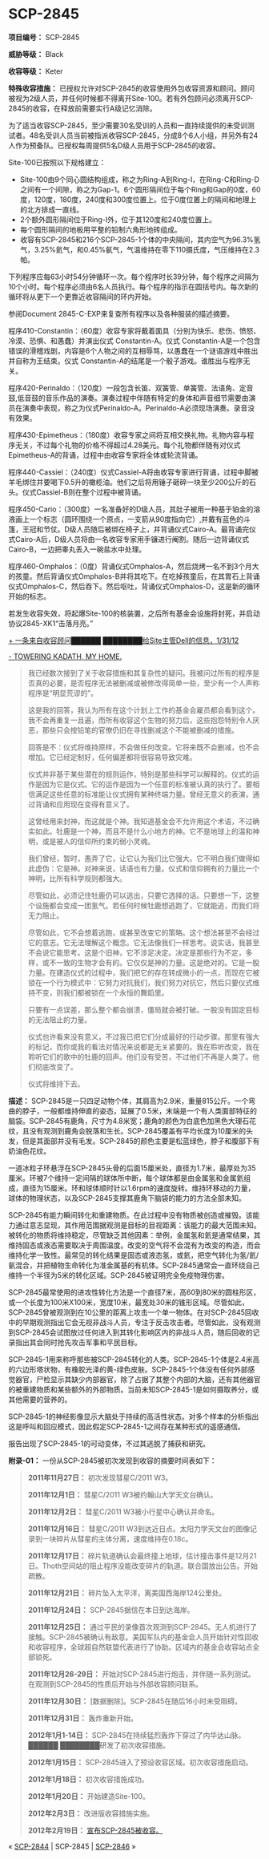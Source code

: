 # SCP-2845
                        


**项目编号：** SCP-2845

**威胁等级：** Black

**收容等级：** Keter

**特殊收容措施：** 已授权允许对SCP-2845的收容使用外包收容资源和顾问。顾问被视为2级人员，并任何时候都不得离开Site-100。若有外包顾问必须离开SCP-2845的收容，在释放前需要实行A级记忆消除。

为了适当收容SCP-2845，至少需要30名受训的人员和一直持续提供的未受训测试者。48名受训人员当前被指派收容SCP-2845，分成8个6人小组，并另外有24人作为预备队。已授权每周提供5名D级人员用于SCP-2845的收容。

Site-100已按照以下规格建立：

- Site-100由9个同心圆结构组成，称之为Ring-A到Ring-I，在Ring-C和Ring-D之间有一个间隙，称之为Gap-1。6个圆形隔间位于每个Ring和Gap的0度，60度，120度，180度，240度和300度位置上。位于0度位置上的隔间和地理上的北方排成一直线。
- 2个额外圆形隔间位于Ring-I外，位于其120度和240度位置上。
- 每个圆形隔间的地板用平整的铅制六角形地砖组成。
- 收容有SCP-2845和216个SCP-2845-1个体的中央隔间，其内空气为96.3%氢气，3.25%氦气，和0.45%氨气，气温维持在零下110摄氏度，气压维持在2.3帕。

下列程序应每63小时54分钟循环一次。每个程序时长39分钟，每个程序之间隔为10个小时。每个程序必须由6名人员执行。每个程序的指示在圆括号内。每次新的循环将从更下一个更靠近收容隔间的环内开始。

参阅Document 2845-C-EXP来复查所有程序以及各种服装的描述摘要。

程序410-Constantin：（60度）收容专家将戴着面具（分别为快乐、悲伤、愤怒、冷漠、恐惧、和愚蠢）并演出仪式 Constantin-A。仪式 Constantin-A是一个包含错误的滑稽戏剧，内容是6个人物之间的互相辱骂，以愚蠢在一个谜语游戏中胜出并自称为王结束。仪式 Constantin-A的结尾是一个骰子游戏。谁胜出与程序无关。

程序420-Perinaldo：（120度）一段包含长笛、双簧管、单簧管、法语角、定音鼓,低音鼓的音乐作品的演奏。演奏过程中伴随有特定的身体和声音细节需要由演员在演奏中表现，称之为仪式Perinaldo-A。Perinaldo-A必须现场演奏。录音没有效果。

程序430-Epimetheus：（180度）收容专家之间将互相交换礼物。礼物内容与程序无关，不过每个礼物的价格不得超过4.28美元。每个礼物都伴随有对仪式Epimetheus-A的背诵，过程中由收容专家将全体或轮流背诵。

程序440-Cassiel：（240度）仪式Cassiel-A将由收容专家进行背诵，过程中脚被羊毛绑住并要喝下0.5升的橄榄油。他们之后将用锤子砸碎一块至少200公斤的石头。仪式Cassiel-B则在整个过程中被背诵。

程序450-Cario：（300度）一名准备好的D级人员，其肚子被用一种基于铂金的溶液画上一个标志（圆环围绕一个原点，一支箭从90度指向它）,并戴有蓝色的斗篷，王冠和节仗。D级人员随后被绑在椅子上，并背诵仪式Cairo-A。最背诵完仪式Cairo-A后，D级人员将由一名收容专家用手镰进行阉割。随后一边背诵仪式Cairo-B，一边把睾丸丢入一碗盐水中处理。

程序460-Omphalos：（0度）背诵仪式Omphalos-A，然后烧烤一名不到3个月大的孩童。然后背诵仪式Omphalos-B并将其吃下。在吃掉孩童后，在其胃石上背诵仪式Omphalos-C，然后吞下。然后呕吐，背诵仪式Omphalos-D，这是新的循环开始的标志。

若发生收容失效，将起爆Site-100的核装置，之后所有基金会设施将封死，并启动协议2845-XK1“击落月亮。”


<a shape='rect' class='collapsible-block-link' href='javascript:;'>+&#160;&#19968;&#26465;&#26469;&#33258;&#25910;&#23481;&#39038;&#38382;&#9608;&#9608;&#9608;&#9608;&#9608;&#9608;&#160;&#9608;&#9608;&#9608;&#9608;&#9608;&#9608;&#9608;&#9608;&#32473;Site&#20027;&#31649;Dell&#30340;&#20449;&#24687;&#65292;1/31/12</a>

<a shape='rect' class='collapsible-block-link' href='javascript:;'>-&#160;TOWERING&#160;KADATH,&#160;MY&#160;HOME.</a>


> 我已经数次接到了关于收容措施和其复杂性的疑问。我被问过所有的程序是否真的必要，是否程序无法被删减或被修改得简单一些，至少有一个人声称程序是“明显荒谬的”。
> 
> 这是我的回答，我认为所有在这个计划上工作的基金会雇员都会看到这个。我不会再重复一且遍，而所有收容这个生物的努力后，这些抱怨特别令人厌恶，那些只会按铅笔的官僚仍旧在寻找删减这个不能被删减的措施。
> 
> 回答是不：仪式将维持原样，不会做任何改变。它将来既不会删减，也不会增加。它已经定制好，任何偏差都将很容易导致灾难。
> 
> 仪式并非基于某些潜在的规则运作，特别是那些科学可以解释的。仪式的运作是因为它是仪式。它的运作是因为一个任意的标准被认真的执行了。要相信满足这些任意的标准能让仪式拥有某种终端力量。曾经无意义的表演，通过背诵和应用现在变得有意义了。
> 
> 这曾经用来封神，而这就是个神。我知道基金会不允许用这个术语，不过确实如此。牡鹿是一个神，而且不是什么小地方的神。它不是地球上的温和神明，或是被人的信仰所约束的弱小灵魂。
> 
> 我们曾经，暂时，愚弄了它，让它认为我们比它强大。它不明白我们做得如此虚伪：它是神。对神来说，话语也有力量。仪式和信仰拥有的力量比一个神明，比所有科学规则都强大。
> 
> 尽管如此，必须记住牡鹿仍可以逃出，只要它选择的话。只要想一下，这整个设施都会变成一团氢气。若任何时候牡鹿想逃跑了，它就能逃，而我们将无力阻止。
> 
> 尽管如此，它不会想着逃跑，或甚至改变它的策略。这个想法甚至不会经过它的意志。它无法理解这个概念。它无法像我们一样思考。说实话，我甚至不会说它能思考。这是个旧神，它不涉足决定。决定是那些行为不定，多样，或不一致的生物才会有的。它仅仅是神的力量。这是绝对的。它是一股力量。在建造仪式的过程中，我们把它的存在转成微小的一点，而现在它被锁在一个行为模式中：它努力对抗我们，我们努力对抗它，然后只要仪式维持不变，则我们都被锁在一个永恒的舞蹈里。
> 
> 只要有一点误差，那么整个都会崩溃，僵局就会被打破。一股没有固定目标的无法阻止的力量。
> 
> 仪式也许看来没有意义，不过我已把它们分成最好的行动步骤。那里有强大的标记，而你或我的看法对情况来说都是无关紧要的。我在聆听改变，我在聆听它们的歌中的牡鹿的回声。他们没有受苦，不过他们不再是人类了。他们彻底改变了。
> 
> 仪式将维持下去。
> 




**描述：** SCP-2845是一只四足动物个体，其肩高为2.9米，重量815公斤。一个弯曲的脖子，一般都维持伸直的姿态，延展了0.5米，末端是一个有人类面部特征的脑袋。SCP-2845有鹿角，尺寸为4.8米宽；鹿角的颜色为白底色加黑色大理石花纹，且没有观测到鹿角会脱落和生长。SCP-2845覆盖有平均长度为10厘米的头发，但是其面部并没有毛发。SCP-2845的颜色主要是松蓝绿色，脖子和腹部下有奶油色花纹。

一道冰粒子环悬浮在SCP-2845头骨的后面15厘米处，直径为1.7米，最厚处为35厘米。环被7个维持一定间隔的球体所中断，每个球体都是由金属氢和金属氦组成，直径为15厘米。环和球体顺时针以1.6rpm的速度旋转。维持环移动的力量，球体的物理状态，以及SCP-2845支撑其鹿角下脑袋的能力的方法全部未知。

SCP-2845有能力瞬间转化和重建物质。在此过程中没有物质被创造或摧毁。该能力通过意志显现，其作用范围据观测是目标的目视距离：该能力的最大范围未知。被转化的物质将维持稳定，尽管缺乏其他因素：举例，金属氢和氦是通常结果，其维持固态或液态需要取决于周围温度。改变的空气将不会混有为改变的构造，而会维持化学一致性。最常见的转化结果是固态或液态氢，或氦，把空气转化为氢/氦/氨混合，并把植物生命转化为准金属基的有机体。SCP-2845通常会一直环绕自己维持一个半径为5米的转化区域。SCP-2845被证明完全免疫物理伤害。

SCP-2845最常使用的进攻性转化方法是一个直径7米，高60到80米的圆柱形区，或一个长度为100米X100米，宽度10米，最宽处30米的锥形区域。尽管如此， SCP-2845曾被观测到在10公里的距离上攻击一个单一物体。在对SCP-2845回收中的早期观测指出它会无视非战斗人员，专注于反击攻击者。尽管如此，没有观测到SCP-2845会试图放过任何进入到其转化影响区内的非战斗人员，随后回收的记录指出其会同时抢先攻击军事和平民目标。

SCP-2845-1用来称呼那些被SCP-2845转化的人类。SCP-2845-1个体是2.4米高的六边形塔状物，有橡胶光泽的黄-绿色皮肤。SCP-2845-1个体没有任何外部感觉器官，尸检显示其缺少内部器官，除了占据了其整个内部的大脑，还有其他器官的被重建物质和某些额外的外部物质。当前未知SCP-2845-1是如何摄取养分，或其他需要的营养的。

SCP-2845-1的神经影像显示大脑处于持续的高活性状态。对多个样本的分析指出这是呼叫和回应模式，因此假定SCP-2845-1之间存在某种形式的遥感通信。

报告出现了SCP-2845-1的可动变体，不过其逃脱了捕获和研究。

**附录-01：** 一份从SCP-2845被初次发现到收容的摘要时间表如下：


> **2011年11月27日：** 初次发现彗星C/2011 W3。
> 
> **2011年12月1日：** 彗星C/2011 W3被约翰山大学天文台确认。
> 
> **2011年12月2日：** 彗星C/2011 W3被小行星中心确认并命名。
> 
> **2011年12月16日：** 彗星C/2011 W3到达近日点。太阳力学天文台的图像记录到一块碎片从彗星的主体分离，速度维持在0.18c。
> 
> **2011年12月17日：** 碎片轨道确认会最终撞上地球，估计撞击事件是12月21日。Thoth空间站的阻止程序没能改变碎片的轨道。联合国放出公告。开始疏散。
> 
> **2011年12月21日：** 碎片坠入太平洋，离美国西海岸124公里处。
> 
> **2011年12月24日：** SCP-2845据信在本日到达海岸。
> 
> **2011年12月25日：** 通过平民的录像首次观测到SCP-2845。无人机进行了接触。SCP-2845被确认有敌意。美国军队内的基金会人员开始针对性回收和收容程序，全球超自然联盟代表进行了协助。区域内的基金会收容站点全部锁死。
> 
> **2011年12月26-29日：** 开始对SCP-2845进行炮击，并伴随一系列测试。在观测到SCP-2845的性质后开始与外部收容顾问联系。
> 
> **2011年12月30日：** [数据删除]。SCP-2845在随后16小时未受阻碍。
> 
> **2011年12月31日：** 轰炸重新开始。
> 
> **2012年1月1-14日：** SCP-2845在持续猛烈轰炸下穿过了内华达山脉。██████ ████████研发了初次收容措施。
> 
> **2012年1月15日：** SCP-2845进入了预设收容区域。初次收容措施启动。
> 
> **2012年1月18日：** 初次收容措施成功。
> 
> **2012年1月20日：** 开始建造Site-100。
> 
> **2012年2月3日：** 改进版收容措施实施。
> 
> **2012年2月19日：** [宣布SCP-2845被收容。](/october-15th-2012)
> 



« [SCP-2844](/scp-2844) | SCP-2845 | [SCP-2846](/scp-2846) »





                    